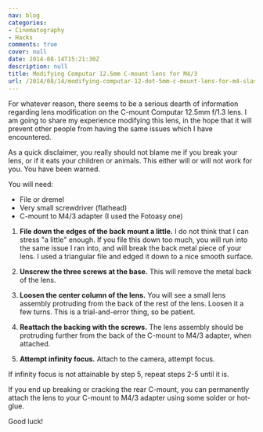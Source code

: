 ```yaml
---
nav: blog
categories:
- Cinematography
- Hacks
comments: true
cover: null
date: 2014-08-14T15:21:30Z
description: null
title: Modifying Computar 12.5mm C-mount lens for M4/3
url: /2014/08/14/modifying-computar-12-dot-5mm-c-mount-lens-for-m4-slash-3/
---
```


For whatever reason, there seems to be a serious dearth of information
regarding lens modification on the C-mount Computar 12.5mm f/1.3 lens. I am
going to share my experience modifying this lens, in the hope that it will
prevent other people from having the same issues which I have encountered.

<!--more-->

As a quick disclaimer, you really should not blame me if you break your lens,
or if it eats your children or animals. This either will or will not work for
you. You have been warned.

You will need:

 * File or dremel
 * Very small screwdriver (flathead)
 * C-mount to M4/3 adapter (I used the Fotoasy one)

1) **File down the edges of the back mount a little.** I do not think that I
   can stress "a little" enough. If you file this down too much, you will run
   into the same issue I ran into, and will break the back metal piece of
   your lens. I used a triangular file and edged it down to a nice smooth
   surface.

2) **Unscrew the three screws at the base.** This will remove the metal
   back of the lens.

3) **Loosen the center column of the lens.** You will see a small lens
   assembly protruding from the back of the rest of the lens. Loosen it a
   few turns. This is a trial-and-error thing, so be patient.

4) **Reattach the backing with the screws.** The lens assembly should be
   protruding further from the back of the C-mount to M4/3 adapter, when
   attached.

5) **Attempt infinity focus.** Attach to the camera, attempt focus.

If infinity focus is not attainable by step 5, repeat steps 2-5 until it is.

If you end up breaking or cracking the rear C-mount, you can permanently attach the lens to your C-mount to M4/3 adapter using some solder or hot-glue.

Good luck!
